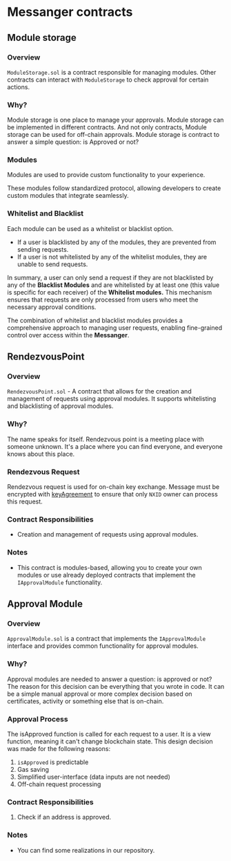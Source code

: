 # Messanger contracts

## Module storage

### Overview

`ModuleStorage.sol` is a contract responsible for managing modules.
Other contracts can interact with `ModuleStorage` to check approval for certain actions.

### Why?

Module storage is one place to manage your approvals. Module storage can be implemented in different contracts. 
And not only contracts, Module storage can be used for off-chain approvals. 
Module storage is contract to answer a simple question: is Approved or not?

### Modules

Modules are used to provide custom functionality to your experience.

These modules follow standardized protocol, allowing developers to create custom modules that integrate seamlessly.

### Whitelist and Blacklist

Each module can be used as a whitelist or blacklist option.

- If a user is blacklisted by any of the modules, they are prevented from sending requests. 
- If a user is not whitelisted by any of the whitelist modules, they are unable to send requests.

In summary, a user can only send a request if they are not blacklisted by any of the __Blacklist Modules__ and are
whitelisted by at least one (this value is specific for each receiver) of the __Whitelist modules.__ This mechanism
ensures that requests are only processed from users who meet the necessary approval conditions.

The combination of whitelist and blacklist modules provides a comprehensive approach to managing user requests, enabling
fine-grained control over access within the __Messanger__.

## RendezvousPoint

### Overview

`RendezvousPoint.sol` - A contract that allows for the creation and management of requests using approval modules. It
supports whitelisting and blacklisting of approval modules.

### Why?

The name speaks for itself. Rendezvous point is a meeting place with someone unknown. 
It's a place where you can find everyone, and everyone knows about this place. 

### Rendezvous Request

Rendezvous request is used for on-chain key exchange. Message must be encrypted with [keyAgreement](https://docs.attest.sh/) to ensure
that only `NXID` owner can process this request.

### Contract Responsibilities

- Creation and management of requests using approval modules.

### Notes

- This contract is modules-based, allowing you to create your own modules or use already deployed contracts that
  implement the `IApprovalModule` functionality.

## Approval Module

### Overview

`ApprovalModule.sol` is a contract that implements the `IApprovalModule` interface and provides common
functionality for approval modules.

### Why?

Approval modules are needed to answer a question: is approved or not? 
The reason for this decision can be everything that you wrote in code. 
It can be a simple manual approval or more complex decision based on certificates, activity or something else that is on-chain.

### Approval Process

The isApproved function is called for each request to a user. It is a view function, meaning it can't change blockchain
state. This design decision was made for the following reasons:

1. `isApproved` is predictable
2. Gas saving
3. Simplified user-interface (data inputs are not needed)
4. Off-chain request processing

### Contract Responsibilities

1. Check if an address is approved.

### Notes

- You can find some realizations in our repository.